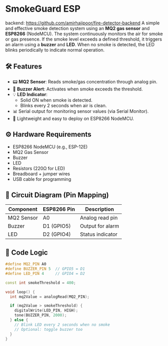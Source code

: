 # SmokeGuard ESP
backend:
https://github.com/amirhajipoor/fire-detector-backend
A simple and effective smoke detection system using an **MQ2 gas sensor** and **ESP8266** (NodeMCU). The system continuously monitors the air for smoke or gas presence. If the smoke level exceeds a defined threshold, it triggers an alarm using a **buzzer** and **LED**. When no smoke is detected, the LED blinks periodically to indicate normal operation.

## 🛠️ Features

- 📟 **MQ2 Sensor**: Reads smoke/gas concentration through analog pin.
- 🔔 **Buzzer Alert**: Activates when smoke exceeds the threshold.
- 💡 **LED Indicator**:
  - Solid ON when smoke is detected.
  - Blinks every 2 seconds when air is clean.
- 📊 Serial output for monitoring sensor values (via Serial Monitor).
- 🚀 Lightweight and easy to deploy on ESP8266 NodeMCU.

## ⚙️ Hardware Requirements

- ESP8266 NodeMCU (e.g., ESP-12E)
- MQ2 Gas Sensor
- Buzzer
- LED
- Resistors (220Ω for LED)
- Breadboard + jumper wires
- USB cable for programming

## 🔌 Circuit Diagram (Pin Mapping)

| Component   | ESP8266 Pin | Description        |
|-------------|-------------|--------------------|
| MQ2 Sensor  | A0          | Analog read pin    |
| Buzzer      | D1 (GPIO5)  | Output for alarm   |
| LED         | D2 (GPIO4)  | Status indicator   |

## 🧠 Code Logic

```cpp
#define MQ2_PIN A0
#define BUZZER_PIN 5  // GPIO5 = D1
#define LED_PIN 4     // GPIO4 = D2

const int smokeThreshold = 400;

void loop() {
  int mq2Value = analogRead(MQ2_PIN);

  if (mq2Value > smokeThreshold) {
    digitalWrite(LED_PIN, HIGH);
    tone(BUZZER_PIN, 2000);
  } else {
    // Blink LED every 2 seconds when no smoke
    // Optional: toggle buzzer too
  }
}
